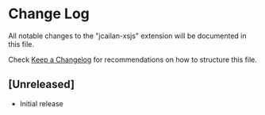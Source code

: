 # Change Log

All notable changes to the "jcailan-xsjs" extension will be documented in this file.

Check [Keep a Changelog](http://keepachangelog.com/) for recommendations on how to structure this file.

## [Unreleased]

- Initial release
